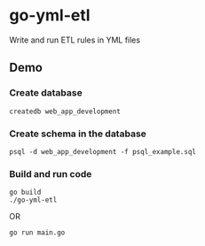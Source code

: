 # go-yml-etl
Write and run ETL rules in YML files


## Demo

### Create database

```
createdb web_app_development
```

### Create schema in the database

```
psql -d web_app_development -f psql_example.sql
```

### Build and run code

```
go build
./go-yml-etl
```

OR

```
go run main.go
```
